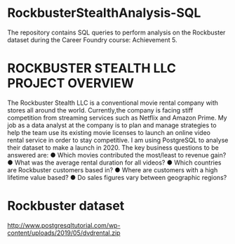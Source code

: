 # RockbusterStealthAnalysis-SQL
The repository contains SQL queries to perform analysis on the Rockbuster dataset during the Career Foundry course: Achievement 5. 

# ROCKBUSTER STEALTH LLC PROJECT OVERVIEW
The Rockbuster Stealth LLC is a conventional movie rental company with stores all around the world. Currently,the company is facing stiff competition from streaming services such as Netflix and Amazon Prime. My job as a data analyst at the company is to plan and manage strategies to help the team use its existing movie licenses to launch an online video rental service in order to stay competitive. I am using PostgreSQL to analyse their dataset to make a launch in 2020. 
The key business questions to be answered are:
● Which movies contributed the most/least to revenue gain?
● What was the average rental duration for all videos?
● Which countries are Rockbuster customers based in?
● Where are customers with a high lifetime value based?
● Do sales figures vary between geographic regions?

# Rockbuster dataset
http://www.postgresqltutorial.com/wp-content/uploads/2019/05/dvdrental.zip 
